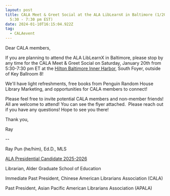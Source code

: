 ```yaml
---
layout: post
title: CALA Meet & Greet Social at the ALA LibLearnX in Baltimore (1/20/2024,
  5:30 - 7:30 pm EST)
date: 2024-01-10T16:15:04.922Z
tag:
  - CALAevent
---
```

Dear CALA members,

If you are planning to attend the ALA LibLearnX in Baltimore, please stop by any time for the CALA Meet & Greet Social on Saturday, January 20th from 5:30-7:30 pm ET at the [Hilton Baltimore Inner Harbor](https://2024.alaliblearnx.org/hotels), South Foyer, outside of Key Ballroom 8!

We'll have light refreshments, free books from Penguin Random House Library Marketing, and opportunities for CALA members to connect! 

Please feel free to invite potential CALA members and non-member friends! All are welcome to attend! You can see the flyer attached.  Please reach out if you have any questions! Hope to see you there!



Thank you, 

Ray

\--

Ray Pun (he/him), Ed.D., MLS

[ALA Presidential Candidate 2025-2026](https://www.raypun.info/ala.html)

Librarian, Alder Graduate School of Education

Immediate Past President, Chinese American Librarians Association (CALA)

Past President, Asian Pacific American Librarians Association (APALA)